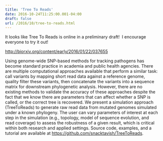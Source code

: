 ```yaml
---
title: 'Tree To Reads'
date: 2016-10-24T11:25:00.001-04:00
draft: false
url: /2016/10/tree-to-reads.html
---
```


It looks like Tree To Reads is online in a preliminary draft!  I encourage everyone to try it out!  
  
<http://biorxiv.org/content/early/2016/01/22/037655>
  
Using genome-wide SNP-based methods for tracking pathogens has become standard practice in academia and public health agencies. There are multiple computational approaches available that perform a similar task: call variants by mapping short read data against a reference genome, quality filter these variants, then concatenate the variants into a sequence matrix for downstream phylogenetic analysis. However, there are no existing methods to validate the accuracy of these approaches despite the fact that we know there are parameters that can affect whether a SNP is called, or the correct tree is recovered. We present a simulation approach (TreeToReads) to generate raw read data from mutated genomes simulated under a known phylogeny. The user can vary parameters of interest at each step in the simulation (e.g., topology, model of sequence evolution, and read coverage) to assess the robustness of a given result, which is critical within both research and applied settings. Source code, examples, and a tutorial are available at <https://github.com/snacktavish/TreeToReads>.
